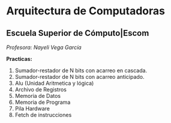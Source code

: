 # Arquitectura de Computadoras
## Escuela Superior de Cómputo|Escom 
*Profesora: Nayeli Vega García*

**Practicas:**
1. Sumador-restador de N bits con acarreo en cascada.
2. Sumador-restador de N bits con acarreo anticipado.
3. Alu (Unidad Aritmetica y lógica)
4. Archivo de Registros
5. Memoria de Datos
6. Memoria de Programa
7. Pila Hardware
8. Fetch de instrucciones
